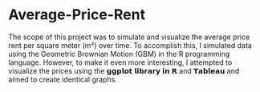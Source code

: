 # Average-Price-Rent
The scope of this project was to simulate and visualize the average price rent per square meter (m²) over time. To accomplish this, I simulated data using the Geometric Brownian Motion (GBM) in the R programming language. However, to make it even more interesting, I attempted to visualize the prices using the 𝗴𝗴𝗽𝗹𝗼𝘁 𝗹𝗶𝗯𝗿𝗮𝗿𝘆 𝗶𝗻 𝗥 and 𝗧𝗮𝗯𝗹𝗲𝗮𝘂 and aimed to create identical graphs.
